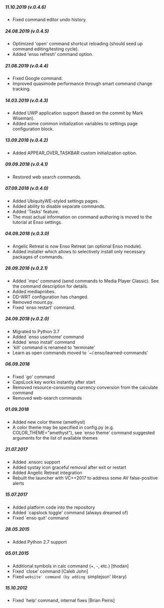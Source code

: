 ##### 11.10.2019 (v.0.4.6)
* Fixed command editor undo history.

##### 24.08.2019 (v.0.4.5)
* Optimized 'open' command shortcut reloading (should seed up command editing/testing cycle).
* Added 'enso refresh' command option.

##### 21.08.2019 (v.0.4.4)

* Fixed Google command.
* Improved quasimode performance through smart command change tracking.

##### 14.03.2019 (v.0.4.3)

* Added UWP application support (based on the commit by Mark Wiseman).
* Added some common initialization variables to settings page configuration block.

##### 13.09.2018 (v.0.4.2)

* Added APPEAR_OVER_TASKBAR custom initialization option.

##### 09.09.2018 (v.0.4.1)

* Restored web search commands.

##### 07.09.2018 (v.0.4.0)

* Added UbiquityWE-styled settings pages.
* Added ability to disable separate commands.
* Added 'Tasks' feature.
* The most actual information on command authoring is moved to the tutorial at Enso settings. 

##### 04.09.2018 (v.0.3.0)

* Angelic Retreat is now Enso Retreat (an optional Enso module).
* Added installer which allows to selectively install only necessary packages of commands.

##### 28.09.2018 (v.0.2.1)

* Added `mpc' command (send commands to Media Player Classic). See the command description for details.
* Added mediaprobes.
* DD-WRT configuration has changed.
* Removed mount.py.
* Fixed `enso restart' command.

##### 24.09.2018 (v.0.2.0)

* Migrated to Python 3.7
* Added `enso userhome' command
* Added `enso install' command
* 'kill' command is renamed to 'terminate'
* Learn as open commands moved to `~/.enso/learned-commands'

##### 06.09.2018

* Fixed `go' command
* CapsLock key works instantly after start
* Removed resource-consuming currency conversion from the calculate command
* Removed web-search commands

##### 01.09.2018

* Added new color theme (amethyst)
* A color theme may be specified in config.py (e.g. COLOR_THEME="amethyst"),
see `enso theme' command suggested arguments for the list of available themes

##### 21.07.2017

* Added .ensorc support
* Added systay icon graceful removal after exit or restart
* Added Angelic Retreat integration
* Rebuilt the launcher with VC++2017 to address some AV false-positive alerts

##### 15.07.2017

* Added platform code into the repository
* Added `capslock toggle' command (always dreamed of)
* Fixed `enso quit' command

##### 28.05.2015

* Added Python 2.7 support

##### 05.01.2015

* Additional symbols in calc command (+, -, etc.) [thodan]
* Fixed `close' command [Caleb John]
* Fixed `website' command (by adding `simplejson' library)

##### 15.10.2012

* Fixed `help' command, internal fixes [Brian Peiris]